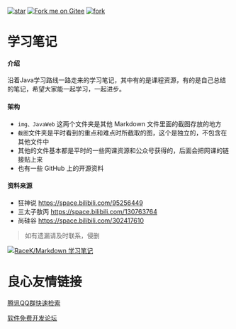 [![star](D:\Markdown笔记\img\star.svg)](https://gitee.com/RaceK/markdown_learning_notes/stargazers)  [![Fork me on Gitee](D:\Markdown笔记\img\widget_6.svg)](https://gitee.com/RaceK/markdown_learning_notes)  [![fork](D:\Markdown笔记\img\fork.svg)](https://gitee.com/RaceK/markdown_learning_notes/members) 

# 学习笔记

#### 介绍
沿着Java学习路线一路走来的学习笔记，其中有的是课程资源，有的是自己总结的笔记，希望大家能一起学习，一起进步。

#### 架构
- `img、JavaWeb` 这两个文件夹是其他 Markdown 文件里面的截图存放的地方
- `截图`文件夹是平时看到的重点和难点时所截取的图，这个是独立的，不包含在其他文件中
- 其他的文件基本都是平时的一些网课资源和公众号获得的，后面会把网课的链接贴上来
- 也有一些 GitHub 上的开源资料

#### 资料来源

- 狂神说   https://space.bilibili.com/95256449
- 三太子敖丙   https://space.bilibili.com/130763764
- 尚硅谷   https://space.bilibili.com/302417610

> 如有遗漏请及时联系，侵删



[![RaceK/Markdown 学习笔记](D:\Markdown笔记\img\widget_card.svg)](https://gitee.com/RaceK/markdown_learning_notes#pic_center) 

 # 良心友情链接

[腾讯QQ群快速检索](http://u.720life.cn/s/8cf73f7c)

[软件免费开发论坛](http://u.720life.cn/s/bbb01dc0)